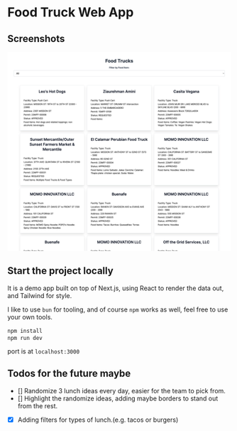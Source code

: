 # Food Truck Web App

## Screenshots

![](public/food-truck.png)

## Start the project locally

It is a demo app built on top of Next.js, using React to render the data out, and Tailwind for style.

I like to use `bun` for tooling, and of course `npm` works as well, feel free to use your own tools.

```
npm install
npm run dev
```

port is at `localhost:3000`

## Todos for the future maybe

- [] Randomize 3 lunch ideas every day, easier for the team to pick from.
- [] Highlight the randomize ideas, adding maybe borders to stand out from the rest.
- [x] Adding filters for types of lunch.(e.g. tacos or burgers)
